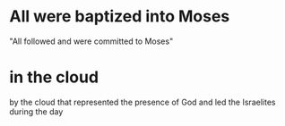 # All were baptized into Moses

"All followed and were committed to Moses"

# in the cloud

by the cloud that represented the presence of God and led the Israelites during the day


